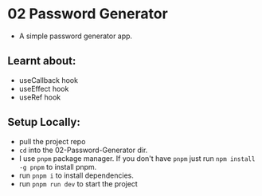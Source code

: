 # 02 Password Generator

- A simple password generator app.

## Learnt about:
- useCallback hook
- useEffect hook
- useRef hook

## Setup Locally:
- pull the project repo
- `cd` into the 02-Password-Generator dir.
- I use `pnpm` package manager. If you don't have `pnpm` just run `npm install -g pnpm` to install pnpm.
- run `pnpm i` to install dependencies.
- run `pnpm run dev` to start the project